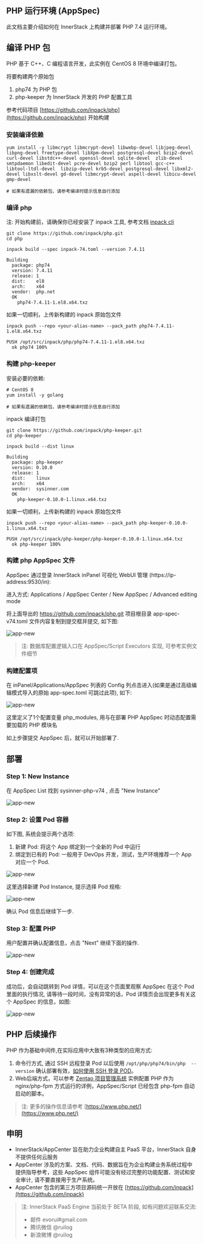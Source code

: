 ## PHP 运行环境 (AppSpec)

此文档主要介绍如何在 InnerStack 上构建并部署 PHP 7.4 运行环境。


## 编译 PHP 包

PHP 基于 C++、C 编程语言开发，此实例在 CentOS 8 环境中编译打包。

将要构建两个原始包

1. php74 为 PHP 包 
2. php-keeper 为 InnerStack 开发的 PHP 配置工具


参考代码项目 [https://github.com/inpack/php](https://github.com/inpack/php) 开始构建

### 安装编译依赖

``` shell
yum install -y libmcrypt libmcrypt-devel libwebp-devel libjpeg-devel libpng-devel freetype-devel libXpm-devel postgresql-devel bzip2-devel curl-devel libstdc++-devel openssl-devel sqlite-devel  zlib-devel smtpdaemon libedit-devel pcre-devel bzip2 perl libtool gcc-c++ libtool-ltdl-devel  libzip-devel krb5-devel postgresql-devel libxml2-devel libxslt-devel gd-devel libmcrypt-devel aspell-devel libicu-devel gmp-devel

# 如果有遗漏的依赖包，请参考编译时提示信息自行添加
```


### 编译 php


<div class="alert alert-warning">
注: 开始构建前，请确保你已经安装了 inpack 工具, 参考文档 <a href="/gdoc/view/inpack/cli/index.md" target="_blank">inpack cli</a>
</div>


``` shell
git clone https://github.com/inpack/php.git
cd php

inpack build --spec inpack-74.toml --version 7.4.11

Building
  package: php74
  version: 7.4.11
  release: 1
  dist:    el8
  arch:    x64
  vendor:  php.net
  OK
    php74-7.4.11-1.el8.x64.txz
```

如果一切顺利，上传新构建的 inpack 原始包文件


``` shell
inpack push --repo <your-alias-name> --pack_path php74-7.4.11-1.el8.x64.txz 

PUSH /opt/src/inpack/php/php74-7.4.11-1.el8.x64.txz
  ok php74 100%
```

### 构建 php-keeper

安装必要的依赖:

``` shell
# CentOS 8
yum install -y golang

# 如果有遗漏的依赖包，请参考编译时提示信息自行添加
```

inpack 编译打包

``` shell
git clone https://github.com/inpack/php-keeper.git
cd php-keeper

inpack build --dist linux

Building
  package: php-keeper
  version: 0.10.0
  release: 1
  dist:    linux
  arch:    x64
  vendor:  sysinner.com
  OK
    php-keeper-0.10.0-1.linux.x64.txz
```


如果一切顺利，上传新构建的 inpack 原始包文件

``` shell
inpack push --repo <your-alias-name> --pack_path php-keeper-0.10.0-1.linux.x64.txz 

PUSH /opt/src/inpack/php-keeper/php-keeper-0.10.0-1.linux.x64.txz
  ok php-keeper 100%
```

### 构建 php AppSpec 文件

AppSpec 通过登录 InnerStack inPanel 可视化 WebUI 管理 (https://ip-address:9530/in):

进入方式: Applications / AppSpec Center / New AppSpec / Advanced editing mode


将上面导出的 https://github.com/inpack/php.git 项目根目录 app-spec-v74.toml 文件内容复制到提交框并提交, 如下图:


![app-new](php/assets/app-spec-edit-a.cmp.png)


> 注: 数据库配置逻辑入口在 AppSpec/Script Executors 实现, 可参考实例文件细节


### 构建配置项

在 inPanel/Applications/AppSpec 列表的 Config 列点击进入(如果是通过高级编辑模式导入的原始 app-spec.toml 可跳过此项), 如下:


![app-new](php/assets/app-spec-edit-cfg.cmp.png)


这里定义了1个配置变量 php_modules, 用与在部署 PHP AppSpec 时动态配置需要加载的 PHP 模块名

如上步骤提交 AppSpec 后，就可以开始部署了.


## 部署

### Step 1: New Instance

在 AppSpec List 找到 sysinner-php-v74 , 点击 "New Instance"

![app-new](php/assets/app-new-name.cmp.png)

### Step 2: 设置 Pod 容器

如下图, 系统会提示两个选项:

1. 新建 Pod: 将这个 App 绑定到一个全新的 Pod 中运行
2. 绑定到已有的 Pod: 一般用于 DevOps 开发，测试，生产环境推荐一个 App 对应一个 Pod.


![app-new](php/assets/app-new-pod-select.cmp.png)


这里选择新建 Pod Instance, 提示选择 Pod 规格:

![app-new](php/assets/app-new-pod-spec.cmp.png)

确认 Pod 信息后继续下一步.


### Step 3: 配置 PHP

用户配置并确认配置信息，点击 "Next" 继续下面的操作.

![app-new](php/assets/app-new-cfg.cmp.png)

### Step 4: 创建完成

成功后，会自动跳转到 Pod 详情，可以在这个页面里观察 AppSpec 在这个 Pod 里面的执行情况, 请等待一段时间，没有异常的话，Pod 详情页会出现更多有关这个 AppSpec 的信息，如图:

![app-new](php/assets/pod-entry.cmp.png)


## PHP 后续操作

PHP 作为基础中间件,在实际应用中大致有3种类型的应用方式:

1. 命令行方式, 通过 SSH 远程登录 Pod 以后使用 ```/opt/php/php74/bin/php  --version``` 确认部署有效，[如何使用 SSH 登录 POD](https://www.sysinner.cn/gdoc/view/si/pod/ssh.md)。
2. Web后端方式，可以参考 [Zentao 项目管理系统](zentao/pms-x1.md) 实例配置 PHP 作为 nginx/php-fpm 方式运行的详例，AppSpec/Script 已经包含 php-fpm 自动启动的脚本。


> 注: 更多的操作信息请参考 [https://www.php.net/](https://www.php.net/)


## 申明

* InnerStack/AppCenter 旨在助力企业构建自主 PaaS 平台，InnerStack 自身不提供任何云服务
* AppCenter 涉及的方案、文档、代码、数据旨在为企业构建业务系统过程中提供指导参考，这些 AppSpec 组件可能没有经过完整的功能配置、测试和安全审计, 请不要直接用于生产系统。
* AppCenter 包含的第三方项目源码统一开放在 [https://github.com/inpack](https://github.com/inpack)


> 注: InnerStack PaaS Engine 当前处于 BETA 阶段, 如有问题欢迎联系交流:
>
> * 邮件 evorui#gmail.com
> * 腾讯微信 @ruilog
> * 新浪微博 @ruilog




